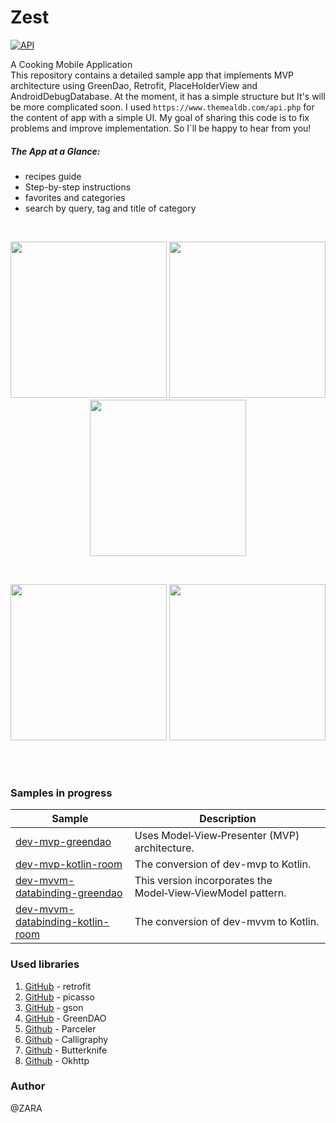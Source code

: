 # Zest
[![API](https://img.shields.io/badge/API-17%2B-brightgreen.svg?style=flat)](https://android-arsenal.com/api?level=17)

A Cooking Mobile Application
<br>
This repository contains a detailed sample app that implements MVP architecture using GreenDao, Retrofit, 
PlaceHolderView and AndroidDebugDatabase. At the moment, it has a simple structure but It's will be more complicated soon.
I used `https://www.themealdb.com/api.php` for the content of app with a simple UI.
My goal of sharing this code is to fix problems and improve implementation. So I`ll be happy to hear from you!

##### The App at a Glance:

- recipes guide
- Step-by-step instructions
- favorites and categories
- search by query, tag and title of category
 
<br>
<p align="center">
  <img src="https://github.com/ZahraHeydari/Zest/blob/master/main_page.png" width="250"/>
  <img src="https://github.com/ZahraHeydari/Zest/blob/master/detail_page.png" width="250"/>
  <img src="https://github.com/ZahraHeydari/Zest/blob/master/categories_page.png" width="250"/>
</p>
<br>
<p align="center">
  <img src="https://github.com/ZahraHeydari/Zest/blob/master/favorites_page.png" width="250"/>
  <img src="https://github.com/ZahraHeydari/Zest/blob/master/search_page.png" width="250"/>
</p>
<br>
<br>


### Samples in progress

| Sample | Description |
| ------------- | ------------- |
| [dev-mvp-greendao](https://github.com/ZahraHeydari/Zest/tree/dev-mvp-greendao) | Uses Model‑View‑Presenter (MVP) architecture. |
| [dev-mvp-kotlin-room](https://github.com/ZahraHeydari/Zest/tree/dev-mvp-kotlin-room) | The conversion of dev-mvp to Kotlin. |
| [dev-mvvm-databinding-greendao](https://github.com/ZahraHeydari/Zest/tree/dev-mvvm-databinding-greendao) | This version incorporates the Model‑View‑ViewModel pattern. |
| [dev-mvvm-databinding-kotlin-room](https://github.com/ZahraHeydari/Zest/tree/dev-mvvm-databinding-kotlin-room) | The conversion of dev-mvvm to Kotlin. |


### Used libraries

1. [GitHub](http://square.github.io/retrofit/) - retrofit
2. [GitHub](https://github.com/square/picasso) - picasso
3. [GitHub](https://github.com/google/gson) - gson
4. [GitHub](https://github.com/greenrobot/greenDAO) - GreenDAO
5. [Github](https://github.com/johncarl81/parceler) - Parceler
6. [Github](https://github.com/chrisjenx/Calligraphy) - Calligraphy
7. [Github](https://github.com/JakeWharton/butterknife) - Butterknife
8. [Github](https://github.com/square/okhttp) - Okhttp


### Author

@ZARA